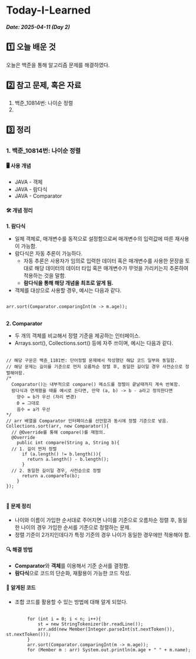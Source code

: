 # Today-I-Learned

##### Date: 2025-04-11 (Day 2)

## 1️⃣ 오늘 배운 것
오늘은 백준을 통해 알고리즘 문제를 해결하였다.

## 2️⃣ 참고 문제, 혹은 자료
1. 백준_10814번: 나이순 정렬
2.

## 3️⃣ 정리
  ### 1. 백준_10814번: 나이순 정렬
  #### 🖥 사용 개념
  - JAVA - 객체
  - JAVA - 람다식
  - JAVA - Comparator

  #### 🛠 개념 정리
  **1. 람다식**
  * 일체 객체로, 매개변수를 동적으로 설정함으로써 매개변수의 입력값에 따른 재사용이 가능함.
  * 람다식은 자동 추론이 가능하다.
    - 자동 추론은 사용자가 임의로 입력한 데이터 혹은 매개변수를 사용한 문장을 토대로 해당 데이터의 데이터 타입 혹은 매개변수가 무엇을 가리키는지 추론하여 적용하는 것을 말함.
    - **람다식을 통해 해당 개념을 최초로 알게 됨.**
  * 객체를 대상으로 사용할 경우, 예시는 다음과 같다.
<pre>
<code>
arr.sort(Comparator.comparingInt(m -> m.age));
</code>
</pre>
  **2. Comparator**
  * 두 개의 객체를 비교해서 정렬 기준을 제공하는 인터페이스.
  * Arrays.sort(), Collections.sort() 등에 자주 쓰이며, 예시는 다음과 같다.
<pre>
<code>
// 해당 구문은 백준_1181번: 단어정렬 문제에서 작성했던 해답 코드 일부와 동일함.
// 해당 문제는 길이를 기준으로 먼저 오름차순 정렬 후, 동일한 길이일 경우 사전순으로 정렬해야함.
/* 
  Comparator<String>()는 내부적으로 compare() 메소드를 정렬이 끝날때까지 계속 반복함.
  람다식과 연계했을 때를 예시로 든다면, 만약 (a, b) -> b - a라고 정의한다면
    양수 = b가 우선 (자리 변경)
    0 = 그대로
    음수 = a가 우선
*/
// arr 배열을 Comparator 인터페이스를 선언함과 동시에 정렬 기준으로 넣음.
Collections.sort(arr, new Comparator<String>(){
  // @Override를 통해 compare()를 재정의.
  @Override
    public int compare(String a, String b){
  // 1. 길이 먼저 정렬
      if (a.length() != b.length()){
        return a.length() - b.length(); 
      }
  // 2. 동일한 길이일 경우, 사전순으로 정렬
      return a.compareTo(b);
    }
});
</code>
</pre>
    
  #### 📃 문제 정리
  - 나이와 이름이 가입한 순서대로 주어지면 나이를 기준으로 오름차순 정렬 후, 동일한 나이의 경우 가입한 순서를 기준으로 정렬하는 문제.
  - 정렬 기준이 2가지인데다가 특정 기준의 경우 나이가 동일한 경우에만 적용해야 함.
  #### 🔍 해결 방법
  - **Comparator**와 **객체**를 이용해서 기준 순서를 결정함.
  - **람다식**으로 코드의 단순화, 재활용이 가능한 코드 작성.
  #### 🔑 알게된 코드
  - 조합 코드를 활용할 수 있는 방법에 대해 알게 되었다.
  <pre>
  <code>
        for (int i = 0; i < n; i++){
            st = new StringTokenizer(br.readLine());
            arr.add(new Member(Integer.parseInt(st.nextToken()), st.nextToken()));
        }
        arr.sort(Comparator.comparingInt(m -> m.age));
        for (Member m : arr) System.out.println(m.age + " " + m.name);
  </code>
  </pre>
